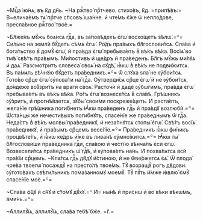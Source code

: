 ~Мцⷭ҇а і҆ю́нѧ, въ к҃д дн҃ь. ~На ржⷭ҇тво̀ прⷣтчево. стихо́въ, к҃д. =припѣ́въ:= В=елича́емъ тѧ̀ прⷣтче сп҃совъ і҆ѡа́нне. и҆ чте́мъ є҆́же ѿ непло́дове, пресла́вное ржⷭ҇тво̀ твоѐ.=

~Бл҃же́нъ мꙋ́жь боѧ́исѧ гдⷭ҇а, въ за́повѣдехъ є҆гѡ̀ восхо́щетъ ѕѣлѡ̀.=꙳= Си́льно на землѝ бꙋ́детъ сѣ́мѧ є҆гѡ̀. Ро́дъ пра́выхъ бл҃гослови́тсѧ. Сла́ва и҆ бога́тьство в̾ домꙋ̀ є҆гѡ̀, и҆ пра́вда є҆гѡ̀ пребыва́етъ в̾ вѣ́къ вѣ́ка. Восїѧ̀ во тмѣ̀ свѣ́тъ пра́вымъ. Ми́лостивъ и҆ ще́дръ и҆ пра́веденъ. Бл҃гъ мꙋ́жь ми́лꙋѧ и҆ даѧ̀. Разсмо́тритъ словеса̀ своѧ̀ на сꙋдѣ̀, ꙗ҆́кѡ в̾ вѣ́къ не подви́житсѧ. Въ па́мѧть вѣ́чнꙋю бꙋ́детъ пра́ведникъ.=꙳= ѿ́ слꙋха ѕла̀ не ᲂу҆бои́тсѧ. Гото́во срⷣце є҆гѡ̀ ᲂу҆пова́ти на́ гдⷭ҇а. Оу҆тверди́сѧ срⷣце є҆гѡ̀ и҆ не ᲂу҆бои́тсѧ, до́ндеже воз̾зри́тъ на врагѝ своѧ̀. Расточѝ и҆ дадѐ ᲂу҆бѡ́гимъ, пра́вда є҆гѡ̀ пребыва́етъ въ вѣ́къ вѣ́ка. Ро́гъ є҆гѡ̀ вознесе́тсѧ в̾ сла́вѣ. Грѣ́шникъ ᲂу҆́зритъ, и҆ прогнѣ́ваетсѧ, зꙋбы̀ свои́ми поскреже́щетъ. И҆ раста́етъ, жела́нїе грѣ́шника поги́бнетъ.Ꙗ҆́кѡ пра́веденъ гдⷭ҇ь и҆ пра́вдꙋ возлюбѝ.=꙳= Ѡ҆ста́нцы же нечести́выхъ поги́бнꙋтъ, спасе́нїе же пра́веднымъ ѿ́ гдⷭ҇а. Неда́стъ в̾ вѣ́къ молвы̀ пра́ведникꙋ, и҆ неза́пнꙋтсѧ стопы̀ є҆гѡ̀. Свѣ́тъ восїѧ̀ пра́ведникꙋ, и҆ пра́вымъ срⷣцемъ весе́лїе.=꙳= Пра́ведникъ ꙗ҆́кѡ фи́никъ процвѣте́тъ, и҆ ꙗ҆́кѡ ке́дръ и҆́же въ лива́нѣ ᲂу҆мно́житсѧ.=꙳= Ꙗ҆́кѡ ты̀ бл҃гослови́ши пра́ведника гдⷭ҇и, сла́вою и҆ че́стїю вѣнча́лъ є҆сѝ є҆гѡ̀. Возвесели́тсѧ пра́ведникъ ѡ҆́ гдⷭ҇ѣ, и҆ ᲂу҆пова́етъ на́нь. И҆ похва́лѧтсѧ всѝ пра́вїи срⷣцемъ. ~Клѧ́тсѧ гдⷭ҇ь дв҃дꙋ и҆́стиною, и҆ не ѿве́ржетсѧ є҆ѧ̀. Ѿ плода̀ чре́ва твоегѡ̀ посаждꙋ̀ на престо́лѣ твое́мъ. Тꙋ̀ возращꙋ̀ ро́гъ дв҃дови. ᲂу҆гото́вахъ свѣти́льникъ пома́занномꙋ моемꙋ̀. Тꙋ̀ пꙋ́ть и҆́мже ꙗ҆влю̀ є҆мꙋ̀ спасе́нїе моѐ.=꙳=

~Сла́ва ѻ҆ц҃ꙋ и҆ сн҃ꙋ и҆ ст҃о́мꙋ дꙋ́хꙋ.=꙳ И҆= ны́нѣ и҆ при́снѡ и҆ во́ вѣки вѣкѡ́мъ, а҆ми́нь.=꙳=

~А҆ллилꙋ́їѧ, а҆ллилꙋ́їѧ, сла́ва тебѣ̀ бж҃е. =гⷤ.=

